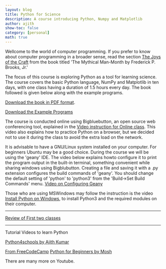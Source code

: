 ```yaml
---
layout: blog
title: Python for Science
description: A course introducing Python, Numpy and Matplotlib  
author: ajith
show-toc: false
category: [personal]
math: true
---
```


Wellcome to the world of computer programming. If you prefer to know about computer programming in a broader sense, read the section [The Joys of the Craft](joyofcraft) from the book titled 'The Mythical Man-Month by Frederick P. Brooks, Jr.'

The focus of this course is exploring Python as a tool for learning science. The course covers the basic Python language, NumPy and Matplotlib in ten days, with one class having a duration of 1.5 hours every day. The book followed is given below along with the example programs.

[Download the book in PDF format](pythonForEducation.pdf).

[Download the Example Programs](code.zip) 

The course is conducted online using Bigbluebutton, an open source web conferencing tool, explained in the [Video instruction for Online class](bbb.mp4).
This video also explains how to practice Python on a browser, but we decided not to use it during the class to avoid the extra load on the network.

It is advisable to have a GNU/Linux system installed on your computer. For beginners Ubuntu may be a good choice. During the course we will be using the 'geany' IDE. The video below explains howto configure it to print the program output in the built-in terminal, something convenient while sharing windows using Bigblubutton. Creating a file and saving it with a .py extension configures the build commands of 'geany'. You should change the default setting of 'python' to 'python3' from the 'Build->Set Build Commands' menu.
[Video on Configuring Geany](geany-settings.mp4)

Those who are using MSWindows may follow the instruction is the video 
[Install Python on Windows](winpython), to install Python3 and the required modules on their computer.

---

[Review of First two classes](python-review-1.mp4)

---

Tutorial Videos to learn Python

[Python4schools by Ajith Kumar](https://www.youtube.com/watch?v=KlLSm797-Bs&t=25s)

[From FreeCodeCamp](https://www.youtube.com/watch?v=rfscVS0vtbw)
[Python for Beginners by Mosh](https://www.youtube.com/watch?v=_uQrJ0TkZlc) 

There are many more on Youtube.

